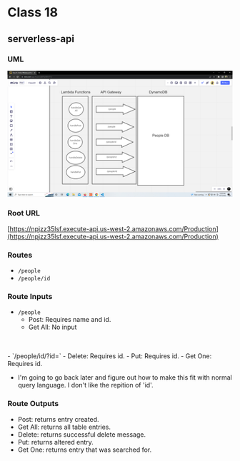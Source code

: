 # Class 18

## serverless-api

### UML

![whiteboard](Lab18.png)

### Root URL

[https://npjzz35lsf.execute-api.us-west-2.amazonaws.com/Production](https://npjzz35lsf.execute-api.us-west-2.amazonaws.com/Production)

### Routes

- `/people`
- `/people/id`

### Route Inputs

- `/people`
  - Post: Requires name and id.
  - Get All: No input
<br>
<br>
- `/people/id/?id=<id>`
  - Delete: Requires id.
  - Put: Requires id.
  - Get One: Requires id.

- I'm going to go back later and figure out how to make this fit with normal query language.  I don't like the repition of 'id'.

### Route Outputs

- Post: returns entry created.
- Get All: returns all table entries.
- Delete: returns successful delete message.
- Put: returns altered entry.
- Get One: returns entry that was searched for.
